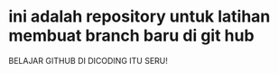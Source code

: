 # ini adalah repository untuk latihan membuat branch baru di git hub
BELAJAR GITHUB DI DICODING ITU SERU!

